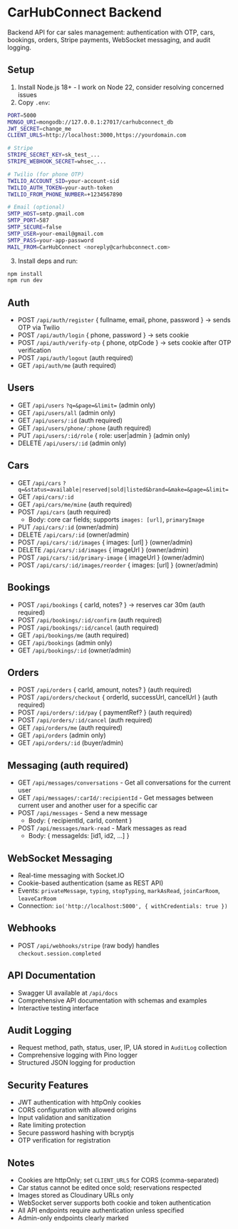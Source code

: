 # CarHubConnect Backend

Backend API for car sales management: authentication with OTP, cars, bookings, orders, Stripe payments, WebSocket messaging, and audit logging.

## Setup

1. Install Node.js 18+ - I work on Node 22, consider resolving concerned issues
2. Copy `.env`:

```bash
PORT=5000
MONGO_URI=mongodb://127.0.0.1:27017/carhubconnect_db
JWT_SECRET=change_me
CLIENT_URLS=http://localhost:3000,https://yourdomain.com

# Stripe
STRIPE_SECRET_KEY=sk_test_...
STRIPE_WEBHOOK_SECRET=whsec_...

# Twilio (for phone OTP)
TWILIO_ACCOUNT_SID=your-account-sid
TWILIO_AUTH_TOKEN=your-auth-token
TWILIO_FROM_PHONE_NUMBER=+1234567890

# Email (optional)
SMTP_HOST=smtp.gmail.com
SMTP_PORT=587
SMTP_SECURE=false
SMTP_USER=your-email@gmail.com
SMTP_PASS=your-app-password
MAIL_FROM=CarHubConnect <noreply@carhubconnect.com>
```

3. Install deps and run:

```bash
npm install
npm run dev
```

## Auth

- POST `/api/auth/register` { fullname, email, phone, password } → sends OTP via Twilio
- POST `/api/auth/login` { phone, password } → sets cookie
- POST `/api/auth/verify-otp` { phone, otpCode } → sets cookie after OTP verification
- POST `/api/auth/logout` (auth required)
- GET `/api/auth/me` (auth required)

## Users
- GET `/api/users` `?q=&page=&limit=` (admin only)
- GET `/api/users/all` (admin only)
- GET `/api/users/:id` (auth required)
- GET `/api/users/phone/:phone` (auth required)
- PUT `/api/users/:id/role` { role: user|admin } (admin only)
- DELETE `/api/users/:id` (admin only)

## Cars
- GET `/api/cars` `?q=&status=available|reserved|sold|listed&brand=&make=&page=&limit=`
- GET `/api/cars/:id`
- GET `/api/cars/me/mine` (auth required)
- POST `/api/cars` (auth required)
  - Body: core car fields; supports `images: [url]`, `primaryImage`
- PUT `/api/cars/:id` (owner/admin)
- DELETE `/api/cars/:id` (owner/admin)
- POST `/api/cars/:id/images` { images: [url] } (owner/admin)
- DELETE `/api/cars/:id/images` { imageUrl } (owner/admin)
- POST `/api/cars/:id/primary-image` { imageUrl } (owner/admin)
- POST `/api/cars/:id/images/reorder` { images: [url] } (owner/admin)

## Bookings
- POST `/api/bookings` { carId, notes? } → reserves car 30m (auth required)
- POST `/api/bookings/:id/confirm` (auth required)
- POST `/api/bookings/:id/cancel` (auth required)
- GET `/api/bookings/me` (auth required)
- GET `/api/bookings` (admin only)
- GET `/api/bookings/:id` (owner/admin)

## Orders
- POST `/api/orders` { carId, amount, notes? } (auth required)
- POST `/api/orders/checkout` { orderId, successUrl, cancelUrl } (auth required)
- POST `/api/orders/:id/pay` { paymentRef? } (auth required)
- POST `/api/orders/:id/cancel` (auth required)
- GET `/api/orders/me` (auth required)
- GET `/api/orders` (admin only)
- GET `/api/orders/:id` (buyer/admin)

## Messaging (auth required)
- GET `/api/messages/conversations` - Get all conversations for the current user
- GET `/api/messages/:carId/:recipientId` - Get messages between current user and another user for a specific car
- POST `/api/messages` - Send a new message
  - Body: { recipientId, carId, content }
- POST `/api/messages/mark-read` - Mark messages as read
  - Body: { messageIds: [id1, id2, ...] }

## WebSocket Messaging
- Real-time messaging with Socket.IO
- Cookie-based authentication (same as REST API)
- Events: `privateMessage`, `typing`, `stopTyping`, `markAsRead`, `joinCarRoom`, `leaveCarRoom`
- Connection: `io('http://localhost:5000', { withCredentials: true })`

## Webhooks
- POST `/api/webhooks/stripe` (raw body) handles `checkout.session.completed`

## API Documentation
- Swagger UI available at `/api/docs`
- Comprehensive API documentation with schemas and examples
- Interactive testing interface

## Audit Logging
- Request method, path, status, user, IP, UA stored in `AuditLog` collection
- Comprehensive logging with Pino logger
- Structured JSON logging for production

## Security Features
- JWT authentication with httpOnly cookies
- CORS configuration with allowed origins
- Input validation and sanitization
- Rate limiting protection
- Secure password hashing with bcryptjs
- OTP verification for registration

## Notes
- Cookies are httpOnly; set `CLIENT_URLS` for CORS (comma-separated)
- Car status cannot be edited once sold; reservations respected
- Images stored as Cloudinary URLs only
- WebSocket server supports both cookie and token authentication
- All API endpoints require authentication unless specified
- Admin-only endpoints clearly marked


